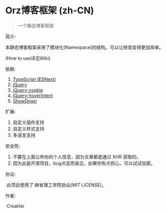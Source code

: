 # Orz博客框架 (zh-CN)

>  一个静态博客框架

简介:  

  本静态博客框架采用了模块化(Namespace)的结构，可以让修改变得更加简单。  

  (How to use详见Wiki)  

依赖:

1. [TypeScript (ESNext)](https://github.com/microsoft/TypeScript)
2. [jQuery](https://github.com/jquery/jquery)
3. [jQuery-cookie](https://github.com/carhartl/jquery-cookie)
4. [jQuery-hoverIntent](https://github.com/briancherne/jquery-hoverIntent)
4. [ShowDown](https://github.com/showdownjs/showdown)

扩展:

1. 自定义插件支持
2. 自定义样式支持
3. 多语言支持

安全性:

1. 不要在上面公布你的个人信息，因为文章都是通过 XHR 获取的。
2. 因为此是开源项目，bug点显而易见，如果你有点担心，可以试试加密。

协议:

​	此项目使用了 麻省理工学院协议(MIT LICENSE)。

作者:

​	Creakler
